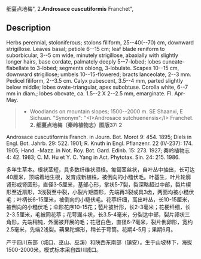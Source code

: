 细蔓点地梅",
2.**Androsace cuscutiformis** Franchet",

## Description
Herbs perennial, stoloniferous; stolons filiform, 25--40(--70) cm, downward strigillose. Leaves basal; petiole 6--15 cm; leaf blade reniform to suborbicular, 3--5 cm wide, minutely strigillose, abaxially with slightly longer hairs, base cordate, palmately deeply 5--7-lobed; lobes cuneate-flabellate to 3-lobed; segments oblong, 3-lobulate. Scapes 10--15 cm, downward strigillose; umbels 10--15-flowered; bracts lanceolate, 2--3 mm. Pedicel filiform, 2--3.5 cm. Calyx pubescent, 3.5--4 mm, parted slightly below middle; lobes ovate-triangular, apex subobtuse. Corolla white, 6--7 mm in diam.; lobes obovate, ca. 1.5--2 X 2--2.5 mm, emarginate. Fl. Apr-May.

> * Woodlands on mountain slopes; 1500--2000 m. SE Shaanxi, E Sichuan.
  "Synonym": "&lt;I&gt;Androsace sutchuenensis&lt;/I&gt; Franchet.
**2. 细蔓点地梅（秦岭植物志）图版37: 2**

Androsace cuscutiformis Franch. in Journ. Bot. Morot 9: 454. 1895; Diels in Engl. Bot. Jahrb. 29: 522. 1901; R. Knuth in Engl. Pflanzenr. 22 (IV-237): 174. 1905; Hand. -Mazz. in Not. Roy. Bot. Gard. Edinb. 15: 273. 1927; 秦岭植物志 4: 42. 1983; C. M. Hu et Y. C. Yang in Act. Phytotax. Sin. 24: 215. 1986.

多年生草本。根状茎短，具多数纤维状须根。匍匐茎丝状，自叶丛中抽出，长可达40厘米，顶端着地生根，发育成新植株，被倒向的小糙伏毛。叶基生，叶片轮廓肾形或肾圆形，直径3-5厘米，基部心形，掌状5-7裂，裂深略超过中部，裂片楔形至近扇形，3浅裂至中裂，小裂片矩圆形，先端再3裂或具3齿，两面均被小糙伏毛；叶柄长6-15厘米，被倒向的小糙伏毛。花葶纤细，高出叶丛，长10-15厘米，被倒向的小糙伏毛；伞形花序10-15花；苞片披针形，长2-3毫米；花梗纤细，长2-3.5厘米，毛被同花葶；花萼漏斗状，长3.5-4毫米，分裂达中部，裂片卵状三角形，先端稍钝，外面被开展的毛；花冠白色，直径6-7毫米，裂片倒卵形，宽约2.5毫米，先端2浅裂。蒴果陀螺形，稍长于萼筒。花期4-5月；果期6月。

产于四川东部（城口、巫山、巫溪）和陕西东南部（镇安）。生于山坡林下，海拔1500-2000米。模式标本采自四川城口。
